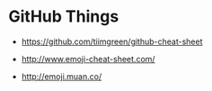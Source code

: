 GitHub Things
===


* https://github.com/tiimgreen/github-cheat-sheet


* http://www.emoji-cheat-sheet.com/
* http://emoji.muan.co/
